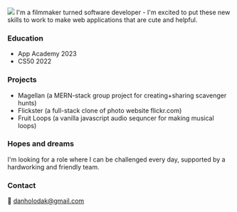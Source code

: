 ###

![](https://user-images.githubusercontent.com/47993465/234459958-8d766a4c-4cda-4337-9574-7546ff64939f.gif) I'm a filmmaker turned software developer - I'm excited to put these new skills to work to make web applications that are cute and helpful.

### Education
- App Academy 2023
- CS50 2022

### Projects
- Magellan (a MERN-stack group project for creating+sharing scavenger hunts)
- Flickster (a full-stack clone of photo website flickr.com)
- Fruit Loops (a vanilla javascript audio sequncer for making musical loops)

### Hopes and dreams ##
I'm looking for a role where I can be challenged every day, supported by a hardworking and friendly team.

### Contact ##
📧 danholodak@gmail.com 

